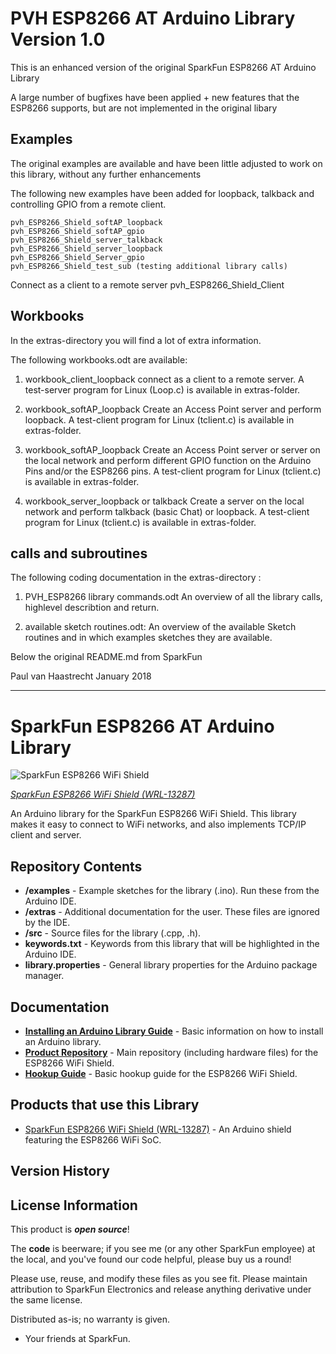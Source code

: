 PVH ESP8266 AT Arduino Library Version 1.0
=============================================
This is an enhanced version of the original SparkFun ESP8266 AT Arduino Library

A large number of bugfixes have been applied + new features that the
ESP8266 supports, but are not implemented in the original libary

##  Examples

The original examples are available and have been little adjusted to work
on this library, without any further enhancements

The following new examples have been added for loopback, talkback and
controlling GPIO from a remote client.

    pvh_ESP8266_Shield_softAP_loopback
    pvh_ESP8266_Shield_softAP_gpio
    pvh_ESP8266_Shield_server_talkback
    pvh_ESP8266_Shield_server_loopback
    pvh_ESP8266_Shield_Server_gpio
    pvh_ESP8266_Shield_test_sub (testing additional library calls)

Connect as a client to a remote server
    pvh_ESP8266_Shield_Client

##  Workbooks

In the extras-directory you will find a lot of extra information.

The following workbooks.odt are available:

1. workbook_client_loopback
    connect as a client to a remote server. A test-server program for
    Linux (Loop.c) is available in extras-folder.

2. workbook_softAP_loopback
    Create an Access Point server and perform loopback. A test-client
    program for Linux (tclient.c) is available in extras-folder.

3. workbook_softAP_loopback
    Create an Access Point server or server on the local network and
    perform different GPIO function on the Arduino Pins and/or the
    ESP8266 pins. A test-client program for Linux (tclient.c) is
    available in extras-folder.

4. workbook_server_loopback or talkback
    Create a server on the local network and perform talkback
    (basic Chat) or loopback. A test-client program for Linux (tclient.c)
    is available in extras-folder.

##  calls and subroutines

The following coding documentation in the extras-directory :

1. PVH_ESP8266 library commands.odt
    An overview of all the library calls, highlevel describtion and return.

2. available sketch routines.odt:
    An overview of the available Sketch routines and in which examples sketches
    they are available.


Below the original README.md from SparkFun

Paul van Haastrecht
January 2018

***************************************************************************************

SparkFun ESP8266 AT Arduino Library
========================================

![SparkFun ESP8266 WiFi Shield](https://cdn.sparkfun.com//assets/parts/1/0/5/3/8/13287-01.jpg)

[*SparkFun ESP8266 WiFi Shield (WRL-13287)*](https://www.sparkfun.com/products/13287)

An Arduino library for the SparkFun ESP8266 WiFi Shield. This library makes it easy to connect to WiFi networks, and also implements TCP/IP client and server.

Repository Contents
-------------------

* **/examples** - Example sketches for the library (.ino). Run these from the Arduino IDE.
* **/extras** - Additional documentation for the user. These files are ignored by the IDE.
* **/src** - Source files for the library (.cpp, .h).
* **keywords.txt** - Keywords from this library that will be highlighted in the Arduino IDE.
* **library.properties** - General library properties for the Arduino package manager.

Documentation
--------------

* **[Installing an Arduino Library Guide](https://learn.sparkfun.com/tutorials/installing-an-arduino-library)** - Basic information on how to install an Arduino library.
* **[Product Repository](https://github.com/sparkfun/ESP8266_WiFi_Shield)** - Main repository (including hardware files) for the ESP8266 WiFi Shield.
* **[Hookup Guide](https://learn.sparkfun.com/tutorials/esp8266-wifi-shield-hookup-guide)** - Basic hookup guide for the ESP8266 WiFi Shield.

Products that use this Library
---------------------------------

* [SparkFun ESP8266 WiFi Shield (WRL-13287)](https://www.sparkfun.com/products/13287) - An Arduino shield featuring the ESP8266 WiFi SoC.

Version History
---------------

License Information
-------------------

This product is _**open source**_!

The **code** is beerware; if you see me (or any other SparkFun employee) at the local, and you've found our code helpful, please buy us a round!

Please use, reuse, and modify these files as you see fit. Please maintain attribution to SparkFun Electronics and release anything derivative under the same license.

Distributed as-is; no warranty is given.

- Your friends at SparkFun.
